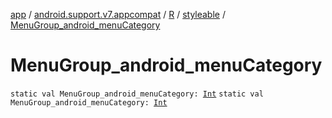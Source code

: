 [app](../../../index.md) / [android.support.v7.appcompat](../../index.md) / [R](../index.md) / [styleable](index.md) / [MenuGroup_android_menuCategory](./-menu-group_android_menu-category.md)

# MenuGroup_android_menuCategory

`static val MenuGroup_android_menuCategory: `[`Int`](https://kotlinlang.org/api/latest/jvm/stdlib/kotlin/-int/index.html)
`static val MenuGroup_android_menuCategory: `[`Int`](https://kotlinlang.org/api/latest/jvm/stdlib/kotlin/-int/index.html)